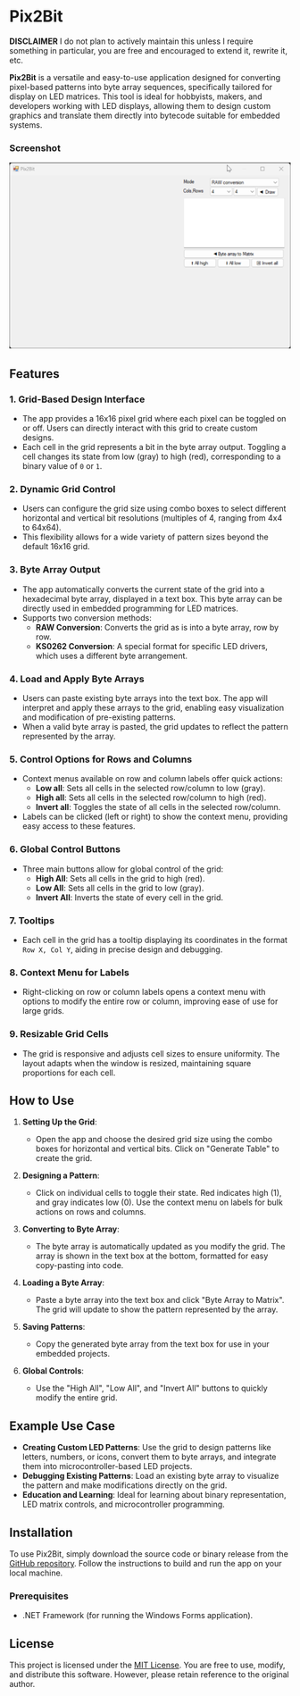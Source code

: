 # Pix2Bit

**DISCLAIMER**
I do not plan to actively maintain this unless I require something in particular, you are free and encouraged to extend it, rewrite it, etc.

**Pix2Bit** is a versatile and easy-to-use application designed for converting pixel-based patterns into byte array sequences, specifically tailored for display on LED matrices. This tool is ideal for hobbyists, makers, and developers working with LED displays, allowing them to design custom graphics and translate them directly into bytecode suitable for embedded systems.

### Screenshot

![GIF](usage.gif)

## Features

### 1. **Grid-Based Design Interface**
   - The app provides a 16x16 pixel grid where each pixel can be toggled on or off. Users can directly interact with this grid to create custom designs.
   - Each cell in the grid represents a bit in the byte array output. Toggling a cell changes its state from low (gray) to high (red), corresponding to a binary value of `0` or `1`.

### 2. **Dynamic Grid Control**
   - Users can configure the grid size using combo boxes to select different horizontal and vertical bit resolutions (multiples of 4, ranging from 4x4 to 64x64).
   - This flexibility allows for a wide variety of pattern sizes beyond the default 16x16 grid.

### 3. **Byte Array Output**
   - The app automatically converts the current state of the grid into a hexadecimal byte array, displayed in a text box. This byte array can be directly used in embedded programming for LED matrices.
   - Supports two conversion methods:
     - **RAW Conversion**: Converts the grid as is into a byte array, row by row.
     - **KS0262 Conversion**: A special format for specific LED drivers, which uses a different byte arrangement.

### 4. **Load and Apply Byte Arrays**
   - Users can paste existing byte arrays into the text box. The app will interpret and apply these arrays to the grid, enabling easy visualization and modification of pre-existing patterns.
   - When a valid byte array is pasted, the grid updates to reflect the pattern represented by the array.

### 5. **Control Options for Rows and Columns**
   - Context menus available on row and column labels offer quick actions:
     - **Low all**: Sets all cells in the selected row/column to low (gray).
     - **High all**: Sets all cells in the selected row/column to high (red).
     - **Invert all**: Toggles the state of all cells in the selected row/column.
   - Labels can be clicked (left or right) to show the context menu, providing easy access to these features.

### 6. **Global Control Buttons**
   - Three main buttons allow for global control of the grid:
     - **High All**: Sets all cells in the grid to high (red).
     - **Low All**: Sets all cells in the grid to low (gray).
     - **Invert All**: Inverts the state of every cell in the grid.

### 7. **Tooltips**
   - Each cell in the grid has a tooltip displaying its coordinates in the format `Row X, Col Y`, aiding in precise design and debugging.

### 8. **Context Menu for Labels**
   - Right-clicking on row or column labels opens a context menu with options to modify the entire row or column, improving ease of use for large grids.

### 9. **Resizable Grid Cells**
   - The grid is responsive and adjusts cell sizes to ensure uniformity. The layout adapts when the window is resized, maintaining square proportions for each cell.

## How to Use

1. **Setting Up the Grid**:
   - Open the app and choose the desired grid size using the combo boxes for horizontal and vertical bits. Click on "Generate Table" to create the grid.
   
2. **Designing a Pattern**:
   - Click on individual cells to toggle their state. Red indicates high (1), and gray indicates low (0). Use the context menu on labels for bulk actions on rows and columns.

3. **Converting to Byte Array**:
   - The byte array is automatically updated as you modify the grid. The array is shown in the text box at the bottom, formatted for easy copy-pasting into code.

4. **Loading a Byte Array**:
   - Paste a byte array into the text box and click "Byte Array to Matrix". The grid will update to show the pattern represented by the array.

5. **Saving Patterns**:
   - Copy the generated byte array from the text box for use in your embedded projects.

6. **Global Controls**:
   - Use the "High All", "Low All", and "Invert All" buttons to quickly modify the entire grid.

## Example Use Case

- **Creating Custom LED Patterns**: Use the grid to design patterns like letters, numbers, or icons, convert them to byte arrays, and integrate them into microcontroller-based LED projects.
- **Debugging Existing Patterns**: Load an existing byte array to visualize the pattern and make modifications directly on the grid.
- **Education and Learning**: Ideal for learning about binary representation, LED matrix controls, and microcontroller programming.

## Installation

To use Pix2Bit, simply download the source code or binary release from the [GitHub repository](#). Follow the instructions to build and run the app on your local machine.

### Prerequisites
- .NET Framework (for running the Windows Forms application).

## License

This project is licensed under the [MIT License](https://choosealicense.com/licenses/mit/). You are free to use, modify, and distribute this software. However, please retain reference to the original author.


